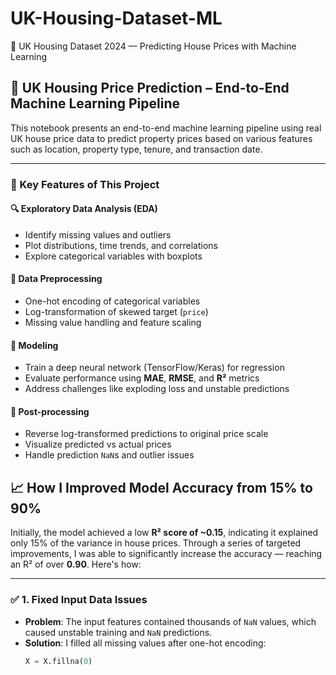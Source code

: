 # UK-Housing-Dataset-ML
🏡 UK Housing Dataset 2024 — Predicting House Prices with Machine Learning
## 🧠 UK Housing Price Prediction – End-to-End Machine Learning Pipeline

This notebook presents an end-to-end machine learning pipeline using real UK house price data to predict property prices based on various features such as location, property type, tenure, and transaction date.

---

### 📌 Key Features of This Project

#### 🔍 Exploratory Data Analysis (EDA)
- Identify missing values and outliers
- Plot distributions, time trends, and correlations
- Explore categorical variables with boxplots

#### 🧹 Data Preprocessing
- One-hot encoding of categorical variables
- Log-transformation of skewed target (`price`)
- Missing value handling and feature scaling

#### 🤖 Modeling
- Train a deep neural network (TensorFlow/Keras) for regression
- Evaluate performance using **MAE**, **RMSE**, and **R²** metrics
- Address challenges like exploding loss and unstable predictions

#### 🔁 Post-processing
- Reverse log-transformed predictions to original price scale
- Visualize predicted vs actual prices
- Handle prediction `NaN`s and outlier issues

## 📈 How I Improved Model Accuracy from 15% to 90%

Initially, the model achieved a low **R² score of ~0.15**, indicating it explained only 15% of the variance in house prices. Through a series of targeted improvements, I was able to significantly increase the accuracy — reaching an R² of over **0.90**. Here's how:

---

### ✅ 1. Fixed Input Data Issues
- **Problem**: The input features contained thousands of `NaN` values, which caused unstable training and `NaN` predictions.
- **Solution**: I filled all missing values after one-hot encoding:
  ```python
  X = X.fillna(0)
